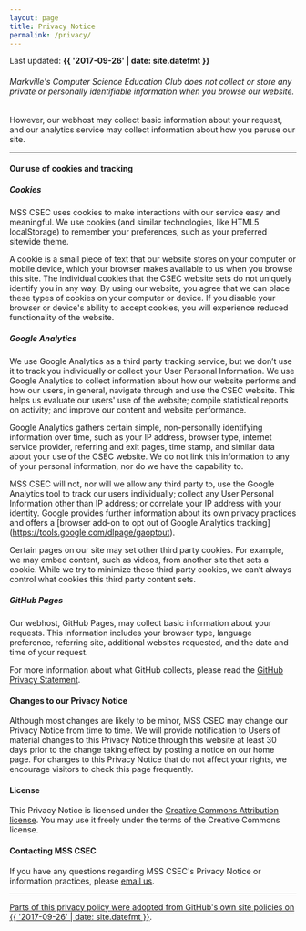 ```yaml
---
layout: page
title: Privacy Notice
permalink: /privacy/
---
```


Last updated: **{{ '2017-09-26' | date: site.datefmt }}**

###### Markville's Computer Science Education Club does not collect or store any private or personally identifiable information when you browse our website.

However, our webhost may collect basic information about your request, and our analytics service may collect information about how you peruse our site.

***

#### Our use of cookies and tracking

##### Cookies

MSS CSEC uses cookies to make interactions with our service easy and meaningful. We use cookies (and similar technologies, like HTML5 localStorage) to remember your preferences, such as your preferred sitewide theme.

A cookie is a small piece of text that our website stores on your computer or mobile device, which your browser makes available to us when you browse this site. The individual cookies that the CSEC website sets do not uniquely identify you in any way. By using our website, you agree that we can place these types of cookies on your computer or device. If you disable your browser or device's ability to accept cookies, you will experience reduced functionality of the website.

##### Google Analytics

We use Google Analytics as a third party tracking service, but we don’t use it to track you individually or collect your User Personal Information. We use Google Analytics to collect information about how our website performs and how our users, in general, navigate through and use the CSEC website. This helps us evaluate our users' use of the website; compile statistical reports on activity; and improve our content and website performance.

Google Analytics gathers certain simple, non-personally identifying information over time, such as your IP address, browser type, internet service provider, referring and exit pages, time stamp, and similar data about your use of the CSEC website. We do not link this information to any of your personal information, nor do we have the capability to.

MSS CSEC will not, nor will we allow any third party to, use the Google Analytics tool to track our users individually; collect any User Personal Information other than IP address; or correlate your IP address with your identity. Google provides further information about its own privacy practices and offers a [browser add-on to opt out of Google Analytics tracking] (https://tools.google.com/dlpage/gaoptout).

Certain pages on our site may set other third party cookies. For example, we may embed content, such as videos, from another site that sets a cookie. While we try to minimize these third party cookies, we can’t always control what cookies this third party content sets.

##### GitHub Pages

Our webhost, GitHub Pages, may collect basic information about your requests. This information includes your browser type, language preference, referring site, additional websites requested, and the date and time of your request. 

For more information about what GitHub collects, please read the [GitHub Privacy Statement](https://help.github.com/articles/github-privacy-statement/).

#### Changes to our Privacy Notice

Although most changes are likely to be minor, MSS CSEC may change our Privacy Notice from time to time. We will provide notification to Users of material changes to this Privacy Notice through this website at least 30 days prior to the change taking effect by posting a notice on our home page. For changes to this Privacy Notice that do not affect your rights, we encourage visitors to check this page frequently.

#### License

This Privacy Notice is licensed under the [Creative Commons Attribution license](https://creativecommons.org/licenses/by/4.0/). You may use it freely under the terms of the Creative Commons license.

#### Contacting MSS CSEC

If you have any questions regarding MSS CSEC's Privacy Notice or information practices, please <a href="#" onclick="event.preventDefault();APP.revealEmail()">email us</a>.

***

[Parts of this privacy policy were adopted from GitHub's own site policies on {{ '2017-09-26' | date: site.datefmt }}](https://github.com/github/site-policy/commit/1263bf0164cfe60d0900e70ba9126855c7c23c6c).

<script>
  SCRIPTS.add(function () {
    anchors.add('.content h4, .content h5');
  });
</script>
